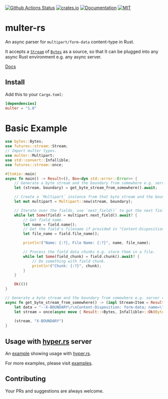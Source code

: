 [![Github Actions Status](https://github.com/rousan/multer-rs/workflows/Test/badge.svg)](https://github.com/rousan/multer-rs/actions)
[![crates.io](https://img.shields.io/crates/v/multer.svg)](https://crates.io/crates/multer)
[![Documentation](https://docs.rs/multer/badge.svg)](https://docs.rs/multer)
[![MIT](https://img.shields.io/crates/l/multer.svg)](./LICENSE)

# multer-rs

An async parser for `multipart/form-data` content-type in Rust.

It accepts a [`Stream`](https://docs.rs/futures/0.3.5/futures/stream/trait.Stream.html) of [`Bytes`](https://docs.rs/bytes/0.5.4/bytes/struct.Bytes.html) as
a source, so that It can be plugged into any async Rust environment e.g. any async server.

[Docs](https://docs.rs/multer)

## Install    

Add this to your `Cargo.toml`:

```toml
[dependencies]
multer = "1.0"
```

# Basic Example

```rust
use bytes::Bytes;
use futures::stream::Stream;
// Import multer types.
use multer::Multipart;
use std::convert::Infallible;
use futures::stream::once;

#[tokio::main]
async fn main() -> Result<(), Box<dyn std::error::Error>> {
    // Generate a byte stream and the boundary from somewhere e.g. server request body.
    let (stream, boundary) = get_byte_stream_from_somewhere().await;

    // Create a `Multipart` instance from that byte stream and the boundary.
    let mut multipart = Multipart::new(stream, boundary);

    // Iterate over the fields, use `next_field()` to get the next field.
    while let Some(field) = multipart.next_field().await? {
        // Get field name.
        let name = field.name();
        // Get the field's filename if provided in "Content-Disposition" header.
        let file_name = field.file_name();

        println!("Name: {:?}, File Name: {:?}", name, file_name);

        // Process the field data chunks e.g. store them in a file.
        while let Some(field_chunk) = field.chunk().await? {
            // Do something with field chunk.
            println!("Chunk: {:?}", chunk);
        }
    }

    Ok(())
}

// Generate a byte stream and the boundary from somewhere e.g. server request body.
async fn get_byte_stream_from_somewhere() -> (impl Stream<Item = Result<Bytes, Infallible>>, &'static str) {
    let data = "--X-BOUNDARY\r\nContent-Disposition: form-data; name=\"My Field\"\r\n\r\nabcd\r\n--X-BOUNDARY--\r\n";
    let stream = once(async move { Result::<Bytes, Infallible>::Ok(Bytes::from(data)) });
    
    (stream, "X-BOUNDARY")
}
``` 

## Usage with [hyper.rs](https://hyper.rs/) server

An [example](https://github.com/rousan/multer-rs/blob/master/examples/hyper_server_example.rs) showing usage with [hyper.rs](https://hyper.rs/).

For more examples, please visit [examples](https://github.com/rousan/multer-rs/tree/master/examples).

## Contributing

Your PRs and suggestions are always welcome.
